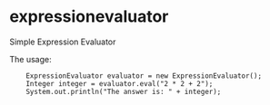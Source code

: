 # expressionevaluator
Simple Expression Evaluator

The usage:
        
        
        ExpressionEvaluator evaluator = new ExpressionEvaluator();
        Integer integer = evaluator.eval("2 * 2 + 2");
        System.out.println("The answer is: " + integer);
        
        
